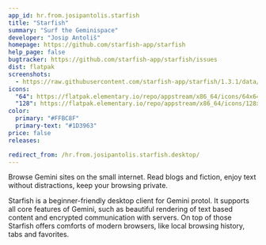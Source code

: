 ```yaml
---
app_id: hr.from.josipantolis.starfish
title: "Starfish"
summary: "Surf the Geminispace"
developer: "Josip Antoliš"
homepage: https://github.com/starfish-app/starfish
help_page: false
bugtracker: https://github.com/starfish-app/starfish/issues
dist: flatpak
screenshots:
  - https://raw.githubusercontent.com/starfish-app/starfish/1.3.1/data/screenshots/styling.png
icons:
  "64": https://flatpak.elementary.io/repo/appstream/x86_64/icons/64x64/hr.from.josipantolis.starfish.png
  "128": https://flatpak.elementary.io/repo/appstream/x86_64/icons/128x128/hr.from.josipantolis.starfish.png
color:
  primary: "#FFBC8F"
  primary-text: "#1D3963"
price: false
releases:

redirect_from: /hr.from.josipantolis.starfish.desktop/
---
```


<p>Browse Gemini sites on the small internet. Read blogs and fiction, enjoy text without distractions, keep your browsing private.</p>
<p>Starfish is a beginner-friendly desktop client for Gemini protol. It supports all core features of Gemini, such as beautiful rendering of text based content and encrypted communication with servers. On top of those Starfish offers comforts of modern browsers, like local browsing history, tabs and favorites.</p>